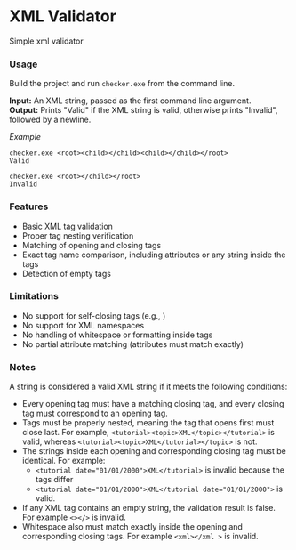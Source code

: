 # XML Validator

Simple xml validator

### Usage

Build the project and run `checker.exe` from the command line.

**Input:** An XML string, passed as the first command line argument.  
**Output:** Prints "Valid" if the XML string is valid, otherwise prints "Invalid", followed by a newline.

_Example_

```
checker.exe <root><child></child><child></child></root>
Valid
```

```
checker.exe <root></child></root>
Invalid
```

### Features

- Basic XML tag validation
- Proper tag nesting verification
- Matching of opening and closing tags
- Exact tag name comparison, including attributes or any string inside the tags
- Detection of empty tags

### Limitations
- No support for self-closing tags (e.g., <tag />)
- No support for XML namespaces
- No handling of whitespace or formatting inside tags
- No partial attribute matching (attributes must match exactly)

### Notes

A string is considered a valid XML string if it meets the following conditions:

- Every opening tag must have a matching closing tag, and every closing tag must correspond to an opening tag.
- Tags must be properly nested, meaning the tag that opens first must close last. For example, `<tutorial><topic>XML</topic></tutorial>` is valid, whereas `<tutorial><topic>XML</tutorial></topic>` is not.
- The strings inside each opening and corresponding closing tag must be identical. For example:
  - `<tutorial date="01/01/2000">XML</tutorial>` is invalid because the tags differ
  - `<tutorial date="01/01/2000">XML</tutorial date="01/01/2000">` is valid.
- If any XML tag contains an empty string, the validation result is false. For example `<></>` is invalid.
- Whitespace also must match exactly inside the opening and corresponding closing tags. For example `<xml></xml >` is invalid.
  
